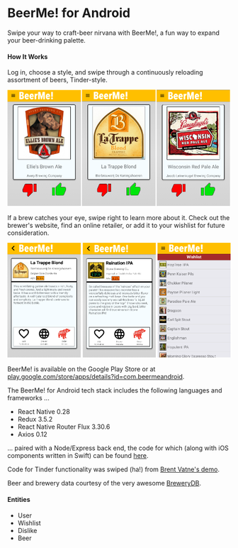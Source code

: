 # BeerMe! for Android

Swipe your way to craft-beer nirvana with BeerMe!, a fun way to expand your beer-drinking palette.

#### How It Works

Log in, choose a style, and swipe through a continuously reloading assortment of beers, Tinder-style. 

![beerme_android_pics3](assets/beerme_android_pics3.png)

If a brew catches your eye, swipe right to learn more about it. Check out the brewer's website, find an online retailer, or add it to your wishlist for future consideration. 

![beerme_android_pics4](assets/beerme_android_pics4.png) 

BeerMe! is available on the Google Play Store or at [play.google.com/store/apps/details?id=com.beermeandroid](https://play.google.com/store/apps/details?id=com.beermeandroid). 

The BeerMe! for Android tech stack includes the following languages and frameworks ...

* React Native 0.28
* Redux 3.5.2
* React Native Router Flux 3.30.6
* Axios 0.12

... paired with a Node/Express back end, the code for which (along with iOS components written in Swift) can be found [here](https://github.com/Cygnus2112/BeerMe).

Code for Tinder functionality was swiped (ha!) from [Brent Vatne's demo](https://github.com/brentvatne/react-native-animated-demo-tinder).

Beer and brewery data courtesy of the very awesome [BreweryDB](http://www.brewerydb.com).

#### Entities

* User
* Wishlist
* Dislike
* Beer




